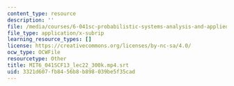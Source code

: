 ```yaml
---
content_type: resource
description: ''
file: /media/courses/6-041sc-probabilistic-systems-analysis-and-applied-probability-fall-2013/3321d607fb8456b8b898039be5f35cad_MIT6_041SCF13_lec22_300k.mp4.vtt
file_type: application/x-subrip
learning_resource_types: []
license: https://creativecommons.org/licenses/by-nc-sa/4.0/
ocw_type: OCWFile
resourcetype: Other
title: MIT6_041SCF13_lec22_300k.mp4.srt
uid: 3321d607-fb84-56b8-b898-039be5f35cad
---
```

